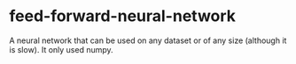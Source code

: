 # feed-forward-neural-network
A neural network that can be used on any dataset or of any size (although it is slow). It only used numpy.
